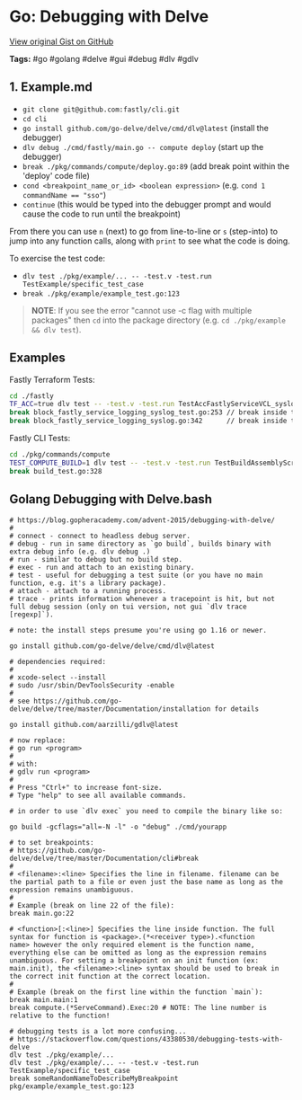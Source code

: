 # Go: Debugging with Delve 

[View original Gist on GitHub](https://gist.github.com/Integralist/b7e8b3529871b18c1adb69ae40ccb118)

**Tags:** #go #golang #delve #gui #debug #dlv #gdlv

## 1. Example.md

- `git clone git@github.com:fastly/cli.git`
- `cd cli`
- `go install github.com/go-delve/delve/cmd/dlv@latest` (install the debugger)
- `dlv debug ./cmd/fastly/main.go -- compute deploy` (start up the debugger)
- `break ./pkg/commands/compute/deploy.go:89` (add break point within the 'deploy' code file)
- `cond <breakpoint_name_or_id> <boolean expression>` (e.g. `cond 1 commandName == "sso"`)
- `continue` (this would be typed into the debugger prompt and would cause the code to run until the breakpoint)

From there you can use `n` (next) to go from line-to-line or `s` (step-into) to jump into any function calls, along with `print` to see what the code is doing.

To exercise the test code:

- `dlv test ./pkg/example/... -- -test.v -test.run TestExample/specific_test_case`
- `break ./pkg/example/example_test.go:123`

> **NOTE**: If you see the error "cannot use -c flag with multiple packages" then `cd` into the package directory (e.g. `cd ./pkg/example && dlv test`).

## Examples

Fastly Terraform Tests:

```bash
cd ./fastly
TF_ACC=true dlv test -- -test.v -test.run TestAccFastlyServiceVCL_syslog_useTLS
break block_fastly_service_logging_syslog_test.go:253 // break inside the test code
break block_fastly_service_logging_syslog.go:342      // break inside the execute terraform code (trigged by the test)
```

Fastly CLI Tests:

```bash
cd ./pkg/commands/compute
TEST_COMPUTE_BUILD=1 dlv test -- -test.v -test.run TestBuildAssemblyScript/successful_build
break build_test.go:328
```

## Golang Debugging with Delve.bash

```shell
# https://blog.gopheracademy.com/advent-2015/debugging-with-delve/
#
# connect - connect to headless debug server.
# debug - run in same directory as `go build`, builds binary with extra debug info (e.g. dlv debug .)
# run - similar to debug but no build step.
# exec - run and attach to an existing binary.
# test - useful for debugging a test suite (or you have no main function, e.g. it's a library package).
# attach - attach to a running process.
# trace - prints information whenever a tracepoint is hit, but not full debug session (only on tui version, not gui `dlv trace [regexp]`).

# note: the install steps presume you're using go 1.16 or newer.

go install github.com/go-delve/delve/cmd/dlv@latest

# dependencies required:
#
# xcode-select --install
# sudo /usr/sbin/DevToolsSecurity -enable
#
# see https://github.com/go-delve/delve/tree/master/Documentation/installation for details

go install github.com/aarzilli/gdlv@latest

# now replace: 
# go run <program>
#
# with:
# gdlv run <program>
#
# Press "Ctrl+" to increase font-size.
# Type "help" to see all available commands.

# in order to use `dlv exec` you need to compile the binary like so:

go build -gcflags="all=-N -l" -o "debug" ./cmd/yourapp

# to set breakpoints:
# https://github.com/go-delve/delve/tree/master/Documentation/cli#break
#
# <filename>:<line> Specifies the line in filename. filename can be the partial path to a file or even just the base name as long as the expression remains unambiguous.
#
# Example (break on line 22 of the file):
break main.go:22

# <function>[:<line>] Specifies the line inside function. The full syntax for function is <package>.(*<receiver type>).<function name> however the only required element is the function name, everything else can be omitted as long as the expression remains unambiguous. For setting a breakpoint on an init function (ex: main.init), the <filename>:<line> syntax should be used to break in the correct init function at the correct location.
#
# Example (break on the first line within the function `main`):
break main.main:1
break compute.(*ServeCommand).Exec:20 # NOTE: The line number is relative to the function!

# debugging tests is a lot more confusing...
# https://stackoverflow.com/questions/43380530/debugging-tests-with-delve
dlv test ./pkg/example/...
dlv test ./pkg/example/... -- -test.v -test.run TestExample/specific_test_case
break someRandomNameToDescribeMyBreakpoint pkg/example/example_test.go:123
```

